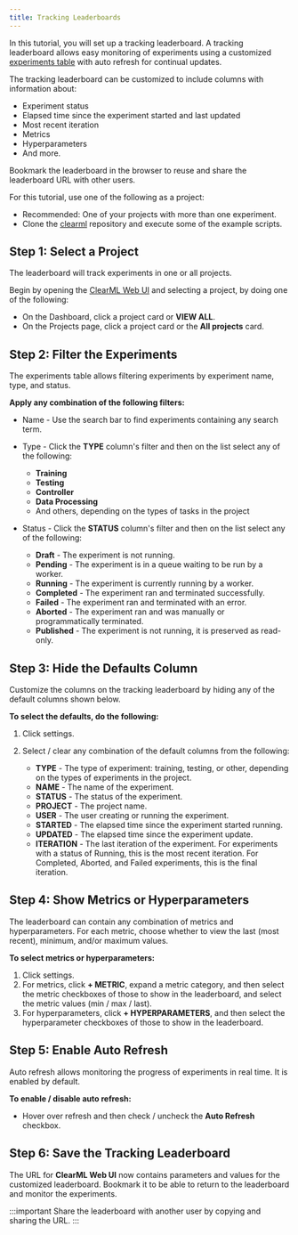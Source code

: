 ```yaml
---
title: Tracking Leaderboards
---
```


In this tutorial, you will set up a tracking leaderboard. A tracking leaderboard allows easy monitoring of experiments 
using a customized [experiments table](../../webapp/webapp_exp_table.md) with auto refresh for continual updates.

The tracking leaderboard can be customized to include columns with information about:
* Experiment status
* Elapsed time since the experiment started and last updated
* Most recent iteration
* Metrics
* Hyperparameters
* And more. 

Bookmark the leaderboard in the browser to reuse and share the leaderboard URL with other users.

For this tutorial, use one of the following as a project:

* Recommended: One of your projects with more than one experiment. 
* Clone the [clearml](https://github.com/allegroai/clearml) repository and execute some of the example scripts.

## Step 1: Select a Project

The leaderboard will track experiments in one or all projects. 

Begin by opening the [ClearML Web UI](../../webapp/webapp_overview.md) and selecting a project, by doing one of the following:
* On the Dashboard, click a project card or **VIEW ALL**.
* On the Projects page, click a project card or the **All projects** card.

## Step 2: Filter the Experiments

The experiments table allows filtering experiments by experiment name, type, and status.

**Apply any combination of the following filters:**

* Name - Use the search bar to find experiments containing any search term.
* Type - Click the **TYPE** column's filter and then on the list select any of the following:
    * **Training**
    * **Testing**
    * **Controller**
    * **Data Processing**
    * And others, depending on the types of tasks in the project 
* Status - Click the **STATUS** column's filter and then on the list select any of the following:

    * **Draft** - The experiment is not running.
    * **Pending** - The experiment is in a queue waiting to be run by a worker.
    * **Running** - The experiment is currently running by a worker.
    * **Completed** - The experiment ran and terminated successfully.
    * **Failed** - The experiment ran and terminated with an error.
    * **Aborted** - The experiment ran and was manually or programmatically terminated.
    * **Published** - The experiment is not running, it is preserved as read-only.

## Step 3: Hide the Defaults Column

Customize the columns on the tracking leaderboard by hiding any of the default columns shown below.

**To select the defaults, do the following:**

1. Click settings. 
1. Select / clear any combination of the default columns from the following:

    * **TYPE** - The type of experiment: training, testing, or other, depending on the types of experiments in the project.
    * **NAME** - The name of the experiment.
    * **STATUS** - The status of the experiment.
    * **PROJECT** - The project name.
    * **USER** - The user creating or running the experiment.
    * **STARTED** - The elapsed time since the experiment started running.
    * **UPDATED** - The elapsed time since the experiment update.
    * **ITERATION** - The last iteration of the experiment. For experiments with a status of Running, this is the most recent iteration. For Completed, Aborted, and Failed experiments, this is the final iteration.

## Step 4: Show Metrics or Hyperparameters

The leaderboard can contain any combination of metrics and hyperparameters. For each metric, choose whether to view the last (most 
recent), minimum, and/or maximum values.

**To select metrics or hyperparameters:**

1. Click settings. 
1. For metrics, click **+ METRIC**, expand a metric category, and then select the metric checkboxes of those to show in 
   the leaderboard, and select the metric values (min / max / last).
1. For hyperparameters, click **+ HYPERPARAMETERS**, and then select the hyperparameter checkboxes of those to show in the leaderboard.

## Step 5: Enable Auto Refresh

Auto refresh allows monitoring the progress of experiments in real time. It is enabled by default. 

**To enable / disable auto refresh:**

* Hover over refresh and then check / uncheck the **Auto Refresh** checkbox.

## Step 6: Save the Tracking Leaderboard

The URL for **ClearML Web UI** now contains parameters and values for the customized leaderboard. Bookmark it to be able 
to return to the leaderboard and monitor the experiments.

:::important 
Share the leaderboard with another user by copying and sharing the URL.
:::